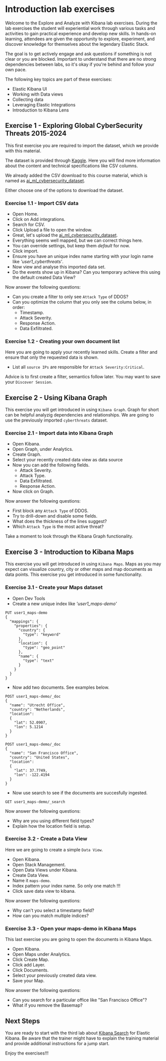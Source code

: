 # Introduction lab exercises

Welcome to the Explore and Analyze with Kibana lab exercises. During the lab exercises the student will experiential work through various tasks and activities to gain practical experience and develop new skills. In hands-on learning, attendees are given the opportunity to explore, experiment, and discover knowledge for themselves about the legendary Elastic Stack.

The goal is to get actively engage and ask questions if something is not clear or you are blocked. Important to understand that there are no strong dependencies between labs, so it's okay if you're behind and follow your own pace.

The following key topics are part of these exercises:

- Elastic Kibana UI
- Working with Data views
- Collecting data
- Leveraging Elastic Integrations
- Introduction to Kibana Lens


## Exercise 1 - Exploring Global CyberSecurity Threats 2015-2024

This first exercise you are required to import the dataset, which we provide with this material.

The dataset is provided through [Kaggle](https://www.kaggle.com/datasets/hassaneskikri/ai-enhanced-cybersecurity-events-dataset). Here you will find more information about the content and technical specifications like CSV columns.

We already added the CSV download to this course material, which is named as [ai_ml_cybersecurity_dataset](./content/ai_ml_cybersecurity_dataset.csv).

Either choose one of the options to download the dataset.

### Exercise 1.1 - Import CSV data

- Open Home.
- Click on Add integrations.
- Search for CSV.
- Click Upload a file to open the window.
- Great, let's upload the [ai_ml_cybersecurity_dataset](./content/ai_ml_cybersecurity_dataset.csv).
- Everything seems well mapped, but we can correct things here.
- You can override settings, but keep them *default* for now.
- Click import.
- Ensure you have an unique index name starting with your login name like *'user1_cyberthreats'*.
- Now view and analyse this imported data set. 
- Do the events show up in Kibana? Can you temporary achieve this using the default created Data View?

Now answer the following questions:
- Can you create a filter to only see `Attack Type` of DDOS?
- Can you optimize the column that you only see the colums below, in order:
    - Timestamp.
    - Attack Severity.
    - Response Action.
    - Data Exfiltrated.

### Exercise 1.2 - Creating your own document list

Here you are going to apply your recently learned skills. Create a filter and ensure that only the requested data is shown.

- List all `source IPs` are responsible for `Attack Severity:Critical`.

Advice is to first create a filter, semantics follow later. You may want to save your `Discover Session`.

## Exercise 2 - Using Kibana Graph

This exercise you will get introduced in using `Kibana Graph`. Graph for short can be helpful analyzig dependencies and relationships. We are going to use the previously imported `cyberthreats` dataset.

### Exercise 2.1 - Import data into Kibana Graph

- Open Kibana.
- Open Graph, under Analytics.
- Create Graph.
- Select your recently created data view as data source
- Now you can add the following fields.
    - Attack Severity.
    - Attack Type.
    - Data Exfiltrated.
    - Response Action.
- Now click on Graph.

Now answer the following questions:
- First block any `Attack Type` of DDOS.
- Try to drill-down and disable some fields.
- What does the thickness of the lines suggest?
- Which `Attack Type` is the most active threat?

Take a moment to look through the Kibana Graph functionality.

## Exercise 3 - Introduction to Kibana Maps

This exercise you will get introduced in using `Kibana Maps`. Maps as you may expect can visualize country, city or other maps and map documents as data points. This exercise you get introduced in some functionality.

### Exercise 3.1 - Create your Maps dataset

- Open Dev Tools
- Create a new unique index like *'user1_maps-demo'*

```
PUT user1_maps-demo
{
  "mappings": {
    "properties": {
      "country": {
        "type": "keyword"
      },
      "location": {
        "type": "geo_point"
      },
      "name": {
        "type": "text"
      }
    }
  }
}
```
- Now add two documents. See examples below.

```
POST user1_maps-demo/_doc
{
  "name": "Utrecht Office",
  "country": "Netherlands",
  "location": 
  {
    "lat": 52.0907,
    "lon": 5.1214
  }
}

POST user1_maps-demo/_doc
{
  "name": "San Francisco Office",
  "country": "United States",
  "location": 
  {
    "lat": 37.7749,
    "lon": -122.4194
  }
}
```
- Now use search to see if the documents are succesfully ingested.

```
GET user1_maps-demo/_search
```

Now answer the following questions:
- Why are you using different field types?
- Explain how the location field is setup.

### Exercise 3.2 - Create a Data View

 Here we are going to create a simple `Data View`. 

 - Open Kibana.
 - Open Stack Management.
 - Open Data Views under Kibana.
 - Create Data View.
 - Name it `maps-demo`.
 - Index pattern your index name. So only one match !!!
 - Click save data view to kibana.

Now answer the following questions:
- Why can't you select a timestamp field?
- How can you match multiple indices?


### Exercise 3.3 - Open your maps-demo in Kibana Maps

This last exercise you are going to open the documents in Kibana Maps.

- Open Kibana.
- Open Maps under Analytics.
- Click Create Map.
- Click add Layer.
- Click Documents.
- Select your previously created data view.
- Save your Map.

Now answer the following questions:
- Can you search for a particular office like "San Francisco Office"?
- What if you remove the Basemap?

## Next Steps

You are ready to start with the third lab about [Kibana Search](../03-KibanaSearch/README.md) for Elastic Kibana. Be aware that the trainer might have to explain the training material and provide additional instructions for a jump start.

Enjoy the exercises!!!
